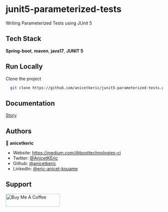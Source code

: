 # junit5-parameterized-tests

Writing Parameterized Tests using JUnit 5

## Tech Stack

**Spring-boot**, **maven**, **java17**, **JUNIT 5**


## Run Locally

Clone the project

```bash
  git clone https://github.com/anicetkeric/junit5-parameterized-tests.git
```

## Documentation

[Story](https://boottechnologies-ci.medium.com/writing-parameterized-tests-using-junit-5-498a5a16ab8b)

## Authors

👤 **anicetkeric**

* Website: https://medium.com/@boottechnologies-ci
* Twitter: [@AnicetKEric](https://twitter.com/AnicetKEric)
* Github: [@anicetkeric](https://github.com/anicetkeric)
* LinkedIn: [@eric-anicet-kouame](https://linkedin.com/in/eric-anicet-kouame-49029577)

## Support
<a href="https://www.buymeacoffee.com/boottechnou" target="_blank"><img src="https://cdn.buymeacoffee.com/buttons/default-orange.png" alt="Buy Me A Coffee" height="41" width="174"></a>
